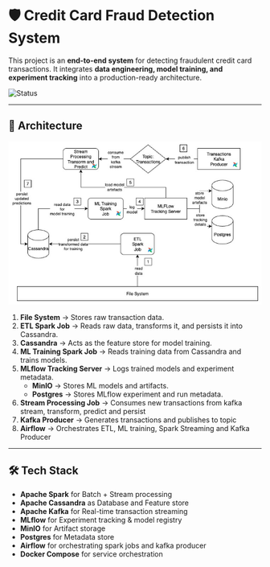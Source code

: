 # 🛡️ Credit Card Fraud Detection System

This project is an **end-to-end system** for detecting fraudulent credit card transactions. 
It integrates **data engineering, model training, and experiment tracking** into a production-ready architecture.

![Status](https://img.shields.io/badge/Status-In%20Progress-orange)  

---
## 📌 Architecture
<p align="center">
  <img src="docs/architecture.jpg" alt="Architecture Diagram" width="600"/>
</p>

1. **File System** → Stores raw transaction data.  
2. **ETL Spark Job** → Reads raw data, transforms it, and persists it into Cassandra.  
3. **Cassandra** → Acts as the feature store for model training.  
4. **ML Training Spark Job** → Reads training data from Cassandra and trains models.  
5. **MLflow Tracking Server** → Logs trained models and experiment metadata.  
   - **MinIO** → Stores ML models and artifacts.  
   - **Postgres** → Stores MLflow experiment and run metadata.  
6. **Stream Processing Job** -> Consumes new transactions from kafka stream, transform, predict and persist 
7. **Kafka Producer** -> Generates transactions and publishes to topic
8. **Airflow** -> Orchestrates ETL, ML training, Spark Streaming and Kafka Producer
---

## 🛠️ Tech Stack
- **Apache Spark** for Batch + Stream processing  
- **Apache Cassandra** as Database and Feature store 
- **Apache Kafka** for Real-time transaction streaming 
- **MLflow** for Experiment tracking & model registry  
- **MinIO** for Artifact storage 
- **Postgres** for Metadata store  
- **Airflow** for orchestrating spark jobs and kafka producer
- **Docker Compose** for service orchestration
